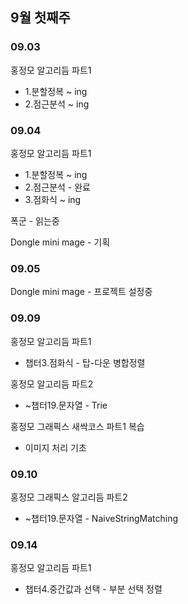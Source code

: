 ## 9월 첫째주

### 09.03

홍정모 알고리듬 파트1

- 1.분할정복 ~ ing
- 2.점근분석 ~ ing

### 09.04

홍정모 알고리듬 파트1

- 1.분할정복 ~ ing
- 2.점근분석 - 완료
- 3.점화식 ~ ing

폭군 - 읽는중

Dongle mini mage - 기획

### 09.05

Dongle mini mage - 프로젝트 설정중

### 09.09

홍정모 알고리듬 파트1

- 챕터3.점화식 - 탑-다운 병합정렬

홍정모 알고리듬 파트2

- ~챕터19.문자열 - Trie

홍정모 그래픽스 새싹코스 파트1 복습

- 이미지 처리 기초

### 09.10

홍정모 그래픽스 알고리듬 파트2

- ~챕터19.문자열 - NaiveStringMatching

### 09.14

홍정모 알고리듬 파트1

- 챕터4.중간값과 선택 - 부분 선택 정렬